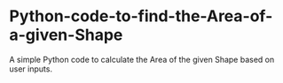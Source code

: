 # Python-code-to-find-the-Area-of-a-given-Shape
A simple Python code to calculate the Area of the given Shape based on user inputs.
